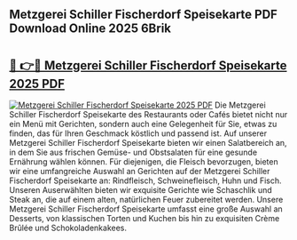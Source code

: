 ## Metzgerei Schiller Fischerdorf Speisekarte PDF Download Online 2025 6Brik

# <h2><a href="http://gccb6o6.nevu.top/?p=Metzgerei+Schiller+Fischerdorf+Speisekarte">🔗 👉🔴 Metzgerei Schiller Fischerdorf Speisekarte 2025 PDF</a></h2>

[![Metzgerei Schiller Fischerdorf Speisekarte 2025 PDF](https://i.imgur.com/dBaPXMq.png)](http://gccb6o6.nevu.top/?p=Metzgerei+Schiller+Fischerdorf+Speisekarte)
Die Metzgerei Schiller Fischerdorf Speisekarte des Restaurants oder Cafés bietet nicht nur ein Menü mit Gerichten, sondern auch eine Gelegenheit für Sie, etwas zu finden, das für Ihren Geschmack köstlich und passend ist. Auf unserer Metzgerei Schiller Fischerdorf Speisekarte bieten wir einen Salatbereich an, in dem Sie aus frischen Gemüse- und Obstsalaten für eine gesunde Ernährung wählen können. Für diejenigen, die Fleisch bevorzugen, bieten wir eine umfangreiche Auswahl an Gerichten auf der Metzgerei Schiller Fischerdorf Speisekarte an: Rindfleisch, Schweinefleisch, Huhn und Fisch. Unseren Auserwählten bieten wir exquisite Gerichte wie Schaschlik und Steak an, die auf einem alten, natürlichen Feuer zubereitet werden. Unsere Metzgerei Schiller Fischerdorf Speisekarte umfasst eine große Auswahl an Desserts, von klassischen Torten und Kuchen bis hin zu exquisiten Crème Brûlée und Schokoladenkakees.

